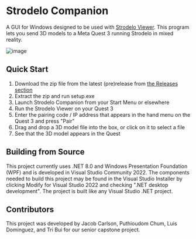 # Strodelo Companion

A GUI for Windows designed to be used with [Strodelo Viewer](https://github.com/jiink/StrodeloViewer). This program lets you send 3D models to a Meta Quest 3 running Strodelo in mixed reality.

![image](https://github.com/user-attachments/assets/d34e7852-62f0-49d7-bb6c-a1e24da557db)

## Quick Start
1. Download the zip file from the latest (pre)release from [the Releases section](https://github.com/jiink/StrodeloCompanion/releases)
2. Extract the zip and run setup.exe
3. Launch Strodelo Companion from your Start Menu or elsewhere
4. Run the Strodelo Viewer on your Quest 3
5. Enter the pairing code / IP address that appears in the hand menu on the Quest 3 and press "Pair"
6. Drag and drop a 3D model file into the box, or click on it to select a file
7. See that the 3D model appears in the Quest

## Building from Source
This project currently uses .NET 8.0 and Windows Presentation Foundation (WPF) and is developed in Visual Studio Community 2022. The components needed to build this project may be found in the Visual Studio Installer by clicking Modify for Visual Studio 2022 and checking ".NET desktop development". The project is built like any Visual Studio .NET project.

## Contributors
This project was developed by Jacob Carlson, Puthioudom Chum, Luis Dominguez, and Tri Bui for our senior capstone project.
